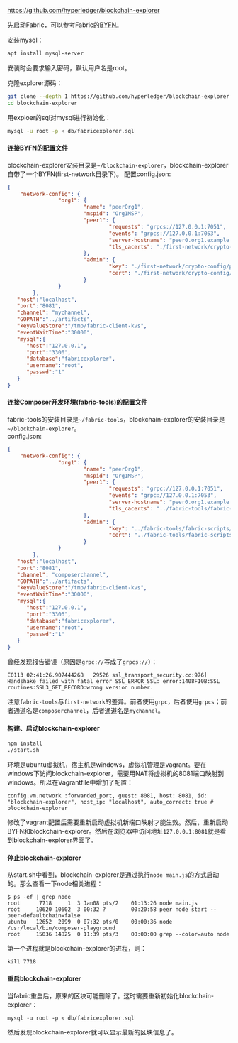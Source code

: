 https://github.com/hyperledger/blockchain-explorer

先启动Fabric，可以参考Fabric的[BYFN](https://hyperledgercn.github.io/hyperledgerDocs/build_network_zh/)。

安装mysql：
```bash
apt install mysql-server
```
安装时会要求输入密码，默认用户名是root。

克隆explorer源码：
```bash
git clone --depth 1 https://github.com/hyperledger/blockchain-explorer.git
cd blockchain-explorer
```

用exploer的sql对mysql进行初始化：
```bash
mysql -u root -p < db/fabricexplorer.sql
```
#### 连接BYFN的配置文件
blockchain-explorer安装目录是`~/blockchain-explorer`，blockchain-explorer自带了一个BYFN(first-network目录下)。
配置config.json:
```json
{
    "network-config": {
                "org1": {
                        "name": "peerOrg1",
                        "mspid": "Org1MSP",
                        "peer1": {
                                "requests": "grpcs://127.0.0.1:7051",
                                "events": "grpcs://127.0.0.1:7053",
                                "server-hostname": "peer0.org1.example.com",
                                "tls_cacerts": "./first-network/crypto-config/peerOrganizations/org1.example.com/peers/peer0.org1.example.com/tls/ca.crt"
                        },
                        "admin": {
                                "key": "./first-network/crypto-config/peerOrganizations/org1.example.com/users/Admin@org1.example.com/msp/keystore",
                                "cert": "./first-network/crypto-config/peerOrganizations/org1.example.com/users/Admin@org1.example.com/msp/signcerts"
                        }
                }
        },
   "host":"localhost",
   "port":"8081",
   "channel": "mychannel",
   "GOPATH":"../artifacts",
   "keyValueStore":"/tmp/fabric-client-kvs",
   "eventWaitTime":"30000",
   "mysql":{
      "host":"127.0.0.1",
      "port":"3306",
      "database":"fabricexplorer",
      "username":"root",
      "passwd":"1"
   }
}
```

#### 连接Composer开发环境(fabric-tools)的配置文件
fabric-tools的安装目录是`~/fabric-tools`，blockchain-explorer的安装目录是`~/blockchain-explorer`。  
config.json:
```json
{
    "network-config": {
                "org1": {
                        "name": "peerOrg1",
                        "mspid": "Org1MSP",
                        "peer1": {
                                "requests": "grpc://127.0.0.1:7051",
                                "events": "grpc://127.0.0.1:7053",
                                "server-hostname": "peer0.org1.example.com",
                                "tls_cacerts": "../fabric-tools/fabric-scripts/hlfv1/composer/crypto-config/peerOrganizations/org1.example.com/peers/peer0.org1.example.com/tls/ca.crt"
                        },
                        "admin": {
                                "key": "../fabric-tools/fabric-scripts/hlfv1/composer/crypto-config/peerOrganizations/org1.example.com/users/Admin@org1.example.com/msp/keystore",
                                "cert": "../fabric-tools/fabric-scripts/hlfv1/composer/crypto-config/peerOrganizations/org1.example.com/users/Admin@org1.example.com/msp/signcerts"
                        }
                }
        },
   "host":"localhost",
   "port":"8081",
   "channel": "composerchannel",
   "GOPATH":"../artifacts",
   "keyValueStore":"/tmp/fabric-client-kvs",
   "eventWaitTime":"30000",
   "mysql":{
      "host":"127.0.0.1",
      "port":"3306",
      "database":"fabricexplorer",
      "username":"root",
      "passwd":"1"
   }
}
```
曾经发现报告错误（原因是`grpc://`写成了`grpcs://`）：
```
E0113 02:41:26.907444268   29526 ssl_transport_security.cc:976] Handshake failed with fatal error SSL_ERROR_SSL: error:1408F10B:SSL routines:SSL3_GET_RECORD:wrong version number.
```

注意`fabric-tools`与`first-network`的差异。前者使用`grpc`，后者使用`grpcs`；前者通道名是`composerchannel`，后者通道名是`mychannel`。

#### 构建、启动blockchain-explorer
```bash
npm install
./start.sh
```
环境是ubuntu虚拟机，宿主机是windows，虚拟机管理是vagrant。要在windows下访问blockchain-explorer，需要用NAT将虚拟机的8081端口映射到windows。所以在Vagrantfile中增加了配置：
```
config.vm.network :forwarded_port, guest: 8081, host: 8081, id: "blockchain-explorer", host_ip: "localhost", auto_correct: true # blockchain-explorer
```
修改了vagrant配置后需要重新启动虚拟机新端口映射才能生效。然后，重新启动BYFN和blockchain-explorer。然后在浏览器中访问地址`127.0.0.1:8081`就是看到blockchain-explorer界面了。

#### 停止blockchain-explorer
从start.sh中看到，blockchain-explorer是通过执行`node main.js`的方式启动的。那么查看一下node相关进程：
```
$ ps -ef | grep node
root      7718     1  3 Jan08 pts/2    01:13:26 node main.js
root     10620 10602  3 00:32 ?        00:20:58 peer node start --peer-defaultchain=false
ubuntu   12652  2099  0 07:32 pts/0    00:00:36 node /usr/local/bin/composer-playground
root     15036 14825  0 11:39 pts/3    00:00:00 grep --color=auto node
```
第一个进程就是blockchain-explorer的进程，则：
```
kill 7718
```

#### 重启blockchain-explorer
当fabric重启后，原来的区块可能删除了。这时需要重新初始化blockchain-explorer：
```
mysql -u root -p < db/fabricexplorer.sql
```
然后发现blockchain-explorer就可以显示最新的区块信息了。